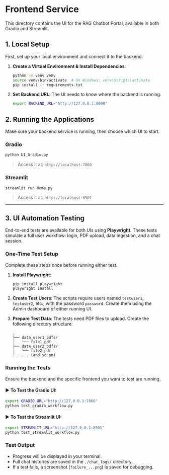 
# Frontend Service

This directory contains the UI for the RAG Chatbot Portal, available in both Gradio and Streamlit.

## 1\. Local Setup

First, set up your local environment and connect it to the backend.

1.  **Create a Virtual Environment & Install Dependencies**:

    ```bash
    python -m venv venv
    source venv/bin/activate  # On Windows: venv\Scripts\activate
    pip install -r requirements.txt
    ```

2.  **Set Backend URL**: The UI needs to know where the backend is running.

    ```bash
    export BACKEND_URL="http://127.0.0.1:8000"
    ```

## 2\. Running the Applications

Make sure your backend service is running, then choose which UI to start.

### Gradio

```bash
python UI_Gradio.py
```

> Access it at: `http://localhost:7860`

### Streamlit

```bash
streamlit run Home.py
```

> Access it at: `http://localhost:8501`

-----

## 3\. UI Automation Testing

End-to-end tests are available for both UIs using **Playwright**. These tests simulate a full user workflow: login, PDF upload, data ingestion, and a chat session.

### One-Time Test Setup

Complete these steps once before running either test.

1.  **Install Playwright**:

    ```bash
    pip install playwright
    playwright install
    ```

2.  **Create Test Users**: The scripts require users named `testuser1`, `testuser2`, etc., with the password `password`. Create them using the Admin dashboard of either running UI.

3.  **Prepare Test Data**: The tests need PDF files to upload. Create the following directory structure:

    ```
    .
    ├── data_user1_pdfs/
    │   └── file1.pdf
    ├── data_user2_pdfs/
    │   └── file2.pdf
    └── ... (and so on)
    ```

### Running the Tests

Ensure the backend and the specific frontend you want to test are running.

#### ► To Test the Gradio UI:

```bash
export GRADIO_URL="http://127.0.0.1:7860"
python test_gradio_workflow.py
```

#### ► To Test the Streamlit UI:

```bash
export STREAMLIT_URL="http://127.0.0.1:8501"
python test_streamlit_workflow.py
```

### Test Output

  - Progress will be displayed in your terminal.
  - Full chat histories are saved in the `./chat_logs/` directory.
  - If a test fails, a screenshot (`failure_...png`) is saved for debugging.